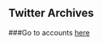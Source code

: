 ## Twitter Archives

###Go to accounts [here](https://github.com/TwitterArchives/archives-220514/Accounts)
